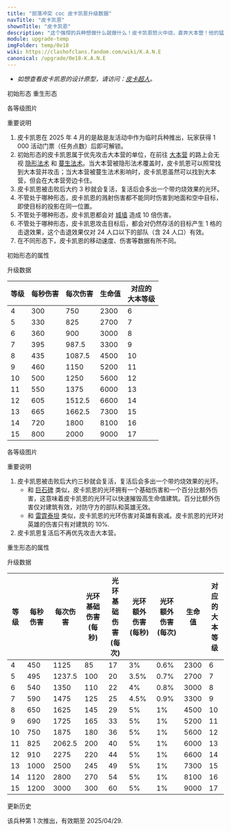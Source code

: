 ```yaml
---
title: "部落冲突 coc 皮卡凯恩升级数据"
navTitle: "皮卡凯恩"
shownTitle: "皮卡凯恩"
description: "这个强悍的兵种想做什么就做什么！皮卡凯恩怒火中烧，直奔大本营！他的猛击带有溅射伤害，可碾碎挡道的地面与空中单位。被击败后，他将在烈焰中重生，伤害获得提升且带有凶猛的烈焰气场。"
module: upgrade-temp
imgFolder: temp/0e18
wiki: https://clashofclans.fandom.com/wiki/K.A.N.E
canonical: /upgrade/0e18-K.A.N.E
---
```


- *如想查看皮卡凯恩的设计原型，请访问：[皮卡超人](/upgrade/0009-P.E.K.K.A)。*

<SwitchTabs contentClass="cp-unit-items" :stickyTabs="true" :pageTabs="true">
    <SwitchTab tabId="cp-unit-item-0" :activeTab="true">初始形态</SwitchTab>
    <SwitchTab tabId="cp-unit-item-1">重生形态</SwitchTab>
</SwitchTabs>

<!-- ↓↓↓ 初始形态 ↓↓↓ -->
<SwitchTabGroup id="cp-unit-item-0" class="cp-unit-items">
<UnitInfo :folder="$frontmatter.imgFolder" imgSrc="K.A.N.E_info.png" :imgAlt="$frontmatter.navTitle" :description="$frontmatter.description" />

<SmallTitle>各等级图片</SmallTitle>

<Panel>
    <UnitImgGroup :folder="$frontmatter.imgFolder">
        <UnitImg imgTitle="所有等级" imgSrc="K.A.N.E1_Initial.png" />
    </UnitImgGroup>
</Panel>

<SmallTitle>重要说明</SmallTitle>

1. 皮卡凯恩在 2025 年 4 月的是敌是友活动中作为临时兵种推出，玩家获得 1 000 活动门票（任务点数）后即可解锁。
2. 初始形态的皮卡凯恩属于优先攻击大本营的单位，在前往 [大本营](/upgrade/0400-Town-Hall) 的路上会无视 [隐形法术](/upgrade/0106-Invisibility-Spell) 和 [蔓生法术](/upgrade/0185-Overgrowth-Spell)。当大本营被隐形法术覆盖时，皮卡凯恩可以照常找到大本营并攻击；当大本营被蔓生法术影响时，皮卡凯恩虽然可以找到大本营，但会在大本营旁边卡住。
3. 皮卡凯恩被击败后大约 3 秒就会复活，复活后会多出一个带灼烧效果的光环。
4. 不管处于哪种形态，皮卡凯恩的溅射伤害都不能同时伤害到地面和空中目标，即使目标的投影在同一位置。
5. 不管处于哪种形态，皮卡凯恩都会对 [城墙](/upgrade/0300-Walls) 造成 10 倍伤害。
6. 不管处于哪种形态，皮卡凯恩攻击目标后，都会对仍然存活的目标产生 1 格的击退效果，这个击退效果仅对 24 人口以下的部队（含 24 人口）有效。
7. 在不同形态下，皮卡凯恩的移动速度、伤害等数据有所不同。

<SmallTitle>初始形态的属性</SmallTitle>

<UnitProperties>
    <UnitProperty pKey="部队类型" pValue="地面近战单位" />
    <UnitProperty pKey="攻击偏好" pValue="大本营" />
    <UnitProperty pKey="伤害类型" pValue="范围伤害" />
    <UnitProperty pKey="伤害半径" pValue="1.5 格" />
    <UnitProperty pKey="攻击的目标" pValue="地面和空中目标" />
    <UnitProperty pKey="占据人口" pValue="75" />
    <UnitProperty pKey="移动速度" pValue="2 格/秒" />
    <UnitProperty pKey="攻击速度" pValue="2.5 秒/次" />
    <UnitProperty pKey="攻击距离" pValue="1.5 格" />
    <UnitProperty pKey="所需训练营等级" pValue="1" />
    <UnitProperty pKey="所需大本等级" pValue="6" />
    <UnitProperty pKey="训练时间" pValue="无" trainingSystem="2025" />
</UnitProperties>

<SmallTitle>升级数据</SmallTitle>

<UnitTable>

| 等级 | 每秒伤害 | 每次伤害 | 生命值 |对应的<br>大本等级|
| ---- |   ---   |   ---   |   ---  |       ---      |
|   4  |   300   |   750   |  2300  |        6       |
|   5  |   330   |   825   |  2700  |        7       |
|   6  |   360   |   900   |  3000  |        8       |
|   7  |   395   |   987.5 |  3300  |        9       |
|   8  |   435   |  1087.5 |  4500  |       10       |
|   9  |   460   |  1150   |  5200  |       11       |
|  10  |   500   |  1250   |  5600  |       12       |
|  11  |   550   |  1375   |  6000  |       13       |
|  12  |   605   |  1512.5 |  6600  |       14       |
|  13  |   665   |  1662.5 |  7300  |       15       |
|  14  |   720   |  1800   |  8100  |       16       |
|  15  |   800   |  2000   |  9000  |       17       |
</UnitTable>
</SwitchTabGroup>

<!-- ↓↓↓ 重生形态 ↓↓↓ -->
<SwitchTabGroup id="cp-unit-item-1" class="cp-unit-items">
<UnitInfo :folder="$frontmatter.imgFolder" imgSrc="K.A.N.E_info.png" :imgAlt="$frontmatter.navTitle" :description="$frontmatter.description" />

<SmallTitle>各等级图片</SmallTitle>

<Panel>
    <UnitImgGroup :folder="$frontmatter.imgFolder">
        <UnitImg imgTitle="所有等级" imgSrc="K.A.N.E1_Reborn.png" />
    </UnitImgGroup>
</Panel>

<SmallTitle>重要说明</SmallTitle>

1. 皮卡凯恩被击败后大约三秒就会复活，复活后会多出一个带灼烧效果的光环。
    - 和 [巨石碑](/upgrade/0312-Monolith) 类似，皮卡凯恩的光环拥有一个基础伤害和一个百分比额外伤害，这意味着皮卡凯恩的光环可以快速摧毁高生命值建筑。百分比额外伤害仅对建筑有效，对防守方的部队和英雄无效。
    - 和 [雷霆泰坦](/upgrade/000f-Electro-Titan) 类似，皮卡凯恩的光环伤害对英雄有衰减。皮卡凯恩的光环对英雄的伤害只有对建筑的 10%.
2. 皮卡凯恩复活后不再优先攻击大本营。

<SmallTitle>重生形态的属性</SmallTitle>

<UnitProperties>
    <UnitProperty pKey="部队类型" pValue="地面近战单位" />
    <UnitProperty pKey="攻击偏好" pValue="无" />
    <UnitProperty pKey="伤害类型" pValue="单体伤害" />
    <UnitProperty pKey="攻击的目标" pValue="地面和空中目标" />
    <UnitProperty pKey="占据人口" pValue="75" />
    <UnitProperty pKey="移动速度" pValue="3 格/秒" />
    <UnitProperty pKey="攻击速度" pValue="2.5 秒/次" />
    <UnitProperty pKey="攻击距离" pValue="1.5 格" />
    <UnitProperty pKey="光环半径" pValue="4 格" />
    <UnitProperty pKey="光环攻击速度" pValue="0.2 秒" />
</UnitProperties>

<SmallTitle>升级数据</SmallTitle>

<UnitTable>

| 等级 | 每秒伤害 | 每次伤害 |光环基础伤害<br>(每秒)|光环基础伤害<br>(每次)|光环额外伤害<br>(每秒)|光环额外伤害<br>(每次)| 生命值 |对应的<br>大本等级|
| ---- |   ---   |   ---   |         ---         |         ---        |         ---         |         ---        |   ---  |       ---      |
|   4  |   450   |  1125   |          85         |          17        |          3%         |        0.6%        |  2300  |        6       |
|   5  |   495   |  1237.5 |         100         |          20        |        3.5%         |        0.7%        |  2700  |        7       |
|   6  |   540   |  1350   |         110         |          22        |          4%         |        0.8%        |  3000  |        8       |
|   7  |   590   |  1475   |         125         |          25        |        4.5%         |        0.9%        |  3300  |        9       |
|   8  |   650   |  1625   |         145         |          29        |          5%         |          1%        |  4500  |       10       |
|   9  |   690   |  1725   |         165         |          33        |          5%         |          1%        |  5200  |       11       |
|  10  |   750   |  1875   |         180         |          36        |          5%         |          1%        |  5600  |       12       |
|  11  |   825   |  2062.5 |         200         |          40        |          5%         |          1%        |  6000  |       13       |
|  12  |   910   |  2275   |         220         |          44        |          5%         |          1%        |  6600  |       14       |
|  13  |  1000   |  2500   |         245         |          49        |          5%         |          1%        |  7300  |       15       |
|  14  |  1120   |  2800   |         270         |          54        |          5%         |          1%        |  8100  |       16       |
|  15  |  1200   |  3000   |         300         |          60        |          5%         |          1%        |  9000  |       17       |
</UnitTable>
</SwitchTabGroup>

<!-- ↓↓↓ 公共部分 ↓↓↓ -->
<SmallTitle>更新历史</SmallTitle>

<Timeline>
    <TimelineItem date="2025/04/08">
        <TimelineRow>该兵种第 1 次推出，有效期至 2025/04/29.</TimelineRow>
    </TimelineItem>
    <TimelineItem :historyBottom="true" />
</Timeline>